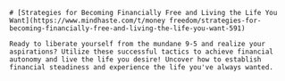
    # [Strategies for Becoming Financially Free and Living the Life You Want](https://www.mindhaste.com/t/money freedom/strategies-for-becoming-financially-free-and-living-the-life-you-want-591)

    Ready to liberate yourself from the mundane 9-5 and realize your aspirations? Utilize these successful tactics to achieve financial autonomy and live the life you desire! Uncover how to establish financial steadiness and experience the life you've always wanted.
    